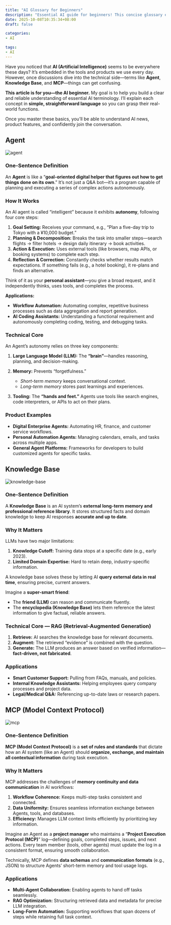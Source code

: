 ```yaml
---
title: "AI Glossary for Beginners"
description: "Essential AI guide for beginners! This concise glossary explains key AI terms like Agent, Knowledge Base, and MCP in the simplest way possible. Say goodbye to confusion and understand how AI truly works."
date: 2025-10-08T10:35:34+08:00
draft: false

categories:
- AI

tags:
- AI
---
```



Have you noticed that **AI (Artificial Intelligence)** seems to be everywhere these days? It’s embedded in the tools and products we use every day. However, once discussions dive into the technical side—terms like **Agent**, **Knowledge Base**, and **MCP**—things can get confusing.

**This article is for you—the AI beginner.** My goal is to help you build a clear and reliable understanding of essential AI terminology. I’ll explain each concept in **simple, straightforward language** so you can grasp their real-world functions.

Once you master these basics, you’ll be able to understand AI news, product features, and confidently join the conversation.



## Agent

![agent](agent.webp)

### One-Sentence Definition

An **Agent** is like a “**goal-oriented digital helper that figures out how to get things done on its own**.”
It’s not just a Q&A bot—it’s a program capable of planning and executing a series of complex actions autonomously.

### How It Works

An AI agent is called “intelligent” because it exhibits **autonomy**, following four core steps:

1. **Goal Setting:** Receives your command, e.g., “Plan a five-day trip to Tokyo with a ¥10,000 budget.”
2. **Planning & Decomposition:** Breaks the task into smaller steps—search flights → filter hotels → design daily itinerary → book activities.
3. **Action & Execution:** Uses external tools (like browsers, map APIs, or booking systems) to complete each step.
4. **Reflection & Correction:** Constantly checks whether results match expectations. If something fails (e.g., a hotel booking), it re-plans and finds an alternative.

Think of it as your **personal assistant**—you give a broad request, and it independently thinks, uses tools, and completes the process.

**Applications:**

* **Workflow Automation:** Automating complex, repetitive business processes such as data aggregation and report generation.
* **AI Coding Assistants:** Understanding a functional requirement and autonomously completing coding, testing, and debugging tasks.

### Technical Core

An Agent’s autonomy relies on three key components:

1. **Large Language Model (LLM):** The **“brain”**—handles reasoning, planning, and decision-making.
2. **Memory:** Prevents “forgetfulness.”

   * *Short-term memory* keeps conversational context.
   * *Long-term memory* stores past learnings and experiences.
3. **Tooling:** The **“hands and feet.”** Agents use tools like search engines, code interpreters, or APIs to act on their plans.

### Product Examples

* **Digital Enterprise Agents:** Automating HR, finance, and customer service workflows.
* **Personal Automation Agents:** Managing calendars, emails, and tasks across multiple apps.
* **General Agent Platforms:** Frameworks for developers to build customized agents for specific tasks.



## Knowledge Base

![knowledge-base](knowledge-base.webp)

### One-Sentence Definition

A **Knowledge Base** is an AI system’s **external long-term memory and professional reference library**.
It stores structured facts and domain knowledge to keep AI responses **accurate and up to date**.

### Why It Matters

LLMs have two major limitations:

1. **Knowledge Cutoff:** Training data stops at a specific date (e.g., early 2023).
2. **Limited Domain Expertise:** Hard to retain deep, industry-specific information.

A knowledge base solves these by letting AI **query external data in real time**, ensuring precise, current answers.

Imagine a **super-smart friend**:

* The **friend (LLM)** can reason and communicate fluently.
* The **encyclopedia (Knowledge Base)** lets them reference the latest information to give factual, reliable answers.

### Technical Core — RAG (Retrieval-Augmented Generation)

1. **Retrieve:** AI searches the knowledge base for relevant documents.
2. **Augment:** The retrieved “evidence” is combined with the question.
3. **Generate:** The LLM produces an answer based on verified information—**fact-driven, not fabricated**.

### Applications

* **Smart Customer Support:** Pulling from FAQs, manuals, and policies.
* **Internal Knowledge Assistants:** Helping employees query company processes and project data.
* **Legal/Medical Q&A:** Referencing up-to-date laws or research papers.



## MCP (Model Context Protocol)

![mcp](mcp.webp)

### One-Sentence Definition

**MCP (Model Context Protocol)** is a **set of rules and standards** that dictate how an AI system (like an Agent) should **organize, exchange, and maintain all contextual information** during task execution.

### Why It Matters

MCP addresses the challenges of **memory continuity and data communication** in AI workflows:

1. **Workflow Coherence:** Keeps multi-step tasks consistent and connected.
2. **Data Uniformity:** Ensures seamless information exchange between Agents, tools, and databases.
3. **Efficiency:** Manages LLM context limits efficiently by prioritizing key information.

Imagine an Agent as a **project manager** who maintains a “**Project Execution Protocol (MCP)**” log—defining goals, completed steps, issues, and next actions. Every team member (tools, other agents) must update the log in a consistent format, ensuring smooth collaboration.

Technically, MCP defines **data schemas** and **communication formats** (e.g., JSON) to structure Agents’ short-term memory and tool usage logs.

### Applications

* **Multi-Agent Collaboration:** Enabling agents to hand off tasks seamlessly.
* **RAG Optimization:** Structuring retrieved data and metadata for precise LLM integration.
* **Long-Form Automation:** Supporting workflows that span dozens of steps while retaining full task context.
